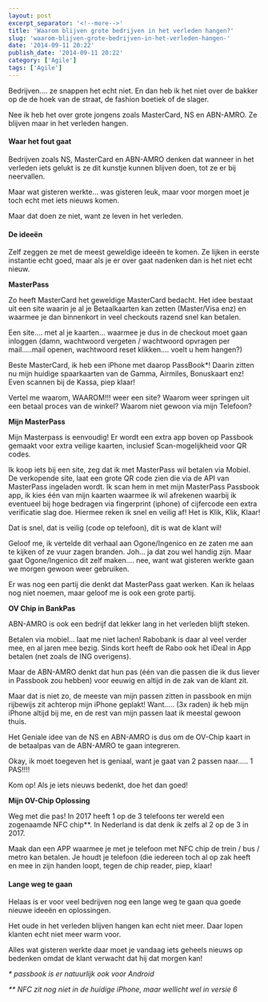 ```yaml
---
layout: post
excerpt_separator: '<!--more-->'
title: 'Waarom blijven grote bedrijven in het verleden hangen?'
slug: 'waarom-blijven-grote-bedrijven-in-het-verleden-hangen-'
date: '2014-09-11 20:22'
publish_date: '2014-09-11 20:22'
category: ['Agile']
tags: ['Agile']
---
```

Bedrijven…. ze snappen het echt niet. En dan heb ik het niet over de bakker op
de de hoek van de straat, de fashion boetiek of de slager.  
  
Nee ik heb het over grote jongens zoals MasterCard, NS en ABN-AMRO. Ze blijven
maar in het verleden hangen.
<!--more-->
#### Waar het fout gaat

Bedrijven zoals NS, MasterCard en ABN-AMRO denken dat wanneer in het verleden
iets gelukt is ze dit kunstje kunnen blijven doen, tot ze er bij neervallen.  
  
Maar wat gisteren werkte… was gisteren leuk, maar voor morgen moet je toch
echt met iets nieuws komen.  
  
Maar dat doen ze niet, want ze leven in het verleden.

#### De ideeën

Zelf zeggen ze met de meest geweldige ideeën te komen. Ze lijken in eerste
instantie echt goed, maar als je er over gaat nadenken dan is het niet echt
nieuw.  
  
 **MasterPass**  
  
Zo heeft MasterCard het geweldige MasterCard bedacht. Het idee bestaat uit een
site waarin je al je Betaalkaarten kan zetten (Master/Visa enz) en waarmee je
dan binnenkort in veel checkouts razend snel kan betalen.  
  
Een site…. met al je kaarten… waarmee je dus in de checkout moet gaan inloggen
(damn, wachtwoord vergeten / wachtwoord opvragen per mail…..mail openen,
wachtwoord reset klikken…. voelt u hem hangen?)  
  
Beste MasterCard, ik heb een iPhone met daarop PassBook*! Daarin zitten nu
mijn huidige spaarkaarten van de Gamma, Airmiles, Bonuskaart enz! Even scannen
bij de Kassa, piep klaar!  
  
Vertel me waarom, WAAROM!!! weer een site? Waarom weer springen uit een betaal
proces van de winkel? Waarom niet gewoon via mijn Telefoon?  
  
 **Mijn MasterPass**  
  
Mijn Masterpass is eenvoudig! Er wordt een extra app boven op Passbook gemaakt
voor extra veilige kaarten, inclusief Scan-mogelijkheid voor QR codes.  
  
Ik koop iets bij een site, zeg dat ik met MasterPass wil betalen via Mobiel.
De verkopende site, laat een grote QR code zien die via de API van MasterPass
ingeladen wordt. Ik scan hem in met mijn MasterPass Passbook app, ik kies één
van mijn kaarten waarmee ik wil afrekenen waarbij ik eventueel bij hoge
bedragen via fingerprint (iphone) of cijfercode een extra verificatie slag
doe. Hiermee reken ik snel en veilig af! Het is Klik, Klik, Klaar!  
  
Dat is snel, dat is veilig (code op telefoon), dit is wat de klant wil!  
  
Geloof me, ik vertelde dit verhaal aan Ogone/Ingenico en ze zaten me aan te
kijken of ze vuur zagen branden. Joh… ja dat zou wel handig zijn. Maar gaat
Ogone/Ingenico dit zelf maken…. nee, want wat gisteren werkte gaan we morgen
gewoon weer gebruiken.  
  
Er was nog een partij die denkt dat MasterPass gaat werken. Kan ik helaas nog
niet noemen, maar geloof me is ook een grote partij.  
  
 **OV Chip in BankPas**  
  
ABN-AMRO is ook een bedrijf dat lekker lang in het verleden blijft steken.  
  
Betalen via mobiel… laat me niet lachen! Rabobank is daar al veel verder mee,
en al jaren mee bezig. Sinds kort heeft de Rabo ook het iDeal in App betalen
(net zoals de ING overigens).  
  
Maar de ABN-AMRO denkt dat hun pas (één van die passen die ik dus liever in
Passbook zou hebben) voor eeuwig en altijd in de zak van de klant zit.  
  
Maar dat is niet zo, de meeste van mijn passen zitten in passbook en mijn
rijbewijs zit achterop mijn iPhone geplakt! Want….. (3x raden) ik heb mijn
iPhone altijd bij me, en de rest van mijn passen laat ik meestal gewoon thuis.  
  
Het Geniale idee van de NS en ABN-AMRO is dus om de OV-Chip kaart in de
betaalpas van de ABN-AMRO te gaan integreren.  
  
Okay, ik moet toegeven het is geniaal, want je gaat van 2 passen naar….. 1
PAS!!!!  
  
Kom op! Als je iets nieuws bedenkt, doe het dan goed!  
  
 **Mijn OV-Chip Oplossing**  
  
Weg met die pas! In 2017 heeft 1 op de 3 telefoons ter wereld een zogenaamde
NFC chip**. In Nederland is dat denk ik zelfs al 2 op de 3 in 2017.  
  
Maak dan een APP waarmee je met je telefoon met NFC chip de trein / bus /
metro kan betalen. Je houdt je telefoon (die iedereen toch al op zak heeft en
mee in zijn handen loopt, tegen de chip reader, piep, klaar!

#### Lange weg te gaan

Helaas is er voor veel bedrijven nog een lange weg te gaan qua goede nieuwe
ideeën en oplossingen.  
  
Het oude in het verleden blijven hangen kan echt niet meer. Daar lopen klanten
echt niet meer warm voor.  
  
Alles wat gisteren werkte daar moet je vandaag iets geheels nieuws op bedenken
omdat de klant verwacht dat hij dat morgen kan!  
  
 _* passbook is er natuurlijk ook voor Android_  
  
 _** NFC zit nog niet in de huidige iPhone, maar wellicht wel in versie 6_

